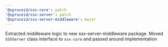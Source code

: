 ```yaml
---
'@spruceid/ssx-core': patch
'@spruceid/ssx-server': patch
'@spruceid/ssx-server-middleware': major
---
```


Extracted middleware logic to new ssx-server-middleware package. Moved `SSXServer` class interface to `ssx-core` and passed around implementation
